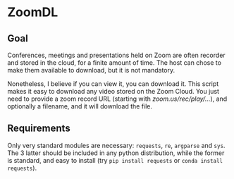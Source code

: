# ZoomDL
## Goal
Conferences, meetings and presentations held on Zoom are often recorder and stored in the cloud, for a finite amount of time. The host can chose to make them available to download, but it is not mandatory. 

Nonetheless, I believe if you can view it, you can download it. This script makes it easy to download any video stored on the Zoom Cloud. You just need to provide a zoom record URL (starting with _zoom.us/rec/play/..._), and optionally a filename, and it will download the file.

## Requirements
Only very standard modules are necessary: `requests`, `re`, `argparse` and `sys`. The 3 latter should be included in any python distribution, while the former is standard, and easy to install (try `pip install requests` or `conda install requests`).
